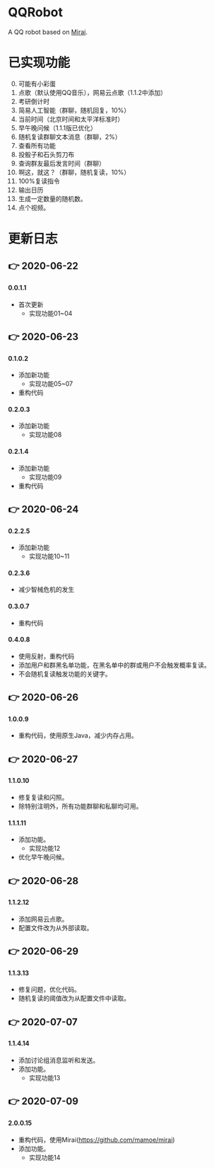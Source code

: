# QQRobot
A QQ robot based on [Mirai](https://github.com/mamoe/mirai).
# 已实现功能
00. 可能有小彩蛋
01. 点歌（默认使用QQ音乐），网易云点歌（1.1.2中添加）
02. 考研倒计时
03. 简易人工智能（群聊，随机回复，10%）
04. 当前时间（北京时间和太平洋标准时）
05. 早午晚问候（1.1.1版已优化）
06. 随机复读群聊文本消息（群聊，2%）
07. 查看所有功能
08. 投骰子和石头剪刀布
09. 查询群友最后发言时间（群聊）
10. 啊这，就这？（群聊，随机复读，10%）
11. 100%复读指令
12. 输出日历
13. 生成一定数量的随机数。
14. 点个视频。
# 更新日志
## 👉 2020-06-22
#### 0.0.1.1
* 首次更新
    * 实现功能01~04
## 👉 2020-06-23
#### 0.1.0.2
* 添加新功能
    * 实现功能05~07
* 重构代码
#### 0.2.0.3
* 添加新功能
    * 实现功能08
#### 0.2.1.4
* 添加新功能
    * 实现功能09
* 重构代码
## 👉 2020-06-24
#### 0.2.2.5
* 添加新功能
    * 实现功能10~11
#### 0.2.3.6
* 减少智械危机的发生
#### 0.3.0.7
* 重构代码
#### 0.4.0.8
* 使用反射，重构代码
* 添加用户和群黑名单功能，在黑名单中的群或用户不会触发概率复读。
* 不会随机复读触发功能的关键字。
## 👉 2020-06-26
#### 1.0.0.9
* 重构代码，使用原生Java，减少内存占用。
## 👉 2020-06-27
#### 1.1.0.10
* 修复复读和闪照。
* 除特别注明外，所有功能群聊和私聊均可用。
#### 1.1.1.11
* 添加功能。
    * 实现功能12
* 优化早午晚问候。
## 👉 2020-06-28
#### 1.1.2.12
* 添加网易云点歌。
* 配置文件改为从外部读取。
## 👉 2020-06-29
#### 1.1.3.13
* 修复问题，优化代码。
* 随机复读的阈值改为从配置文件中读取。
## 👉 2020-07-07
#### 1.1.4.14
* 添加讨论组消息监听和发送。
* 添加功能。
    * 实现功能13
## 👉 2020-07-09
#### 2.0.0.15
* 重构代码，使用Mirai(https://github.com/mamoe/mirai)
* 添加功能。
    * 实现功能14
